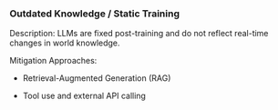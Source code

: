 ### Outdated Knowledge / Static Training

Description: LLMs are fixed post-training and do not reflect real-time changes in world knowledge.

Mitigation Approaches:

- Retrieval-Augmented Generation (RAG)

- Tool use and external API calling